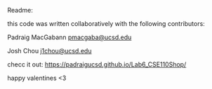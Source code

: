 Readme:

this code was written collaboratively with the following contributors:

Padraig MacGabann
pmacgaba@ucsd.edu

Josh Chou
j1chou@ucsd.edu

checc it out: https://padraigucsd.github.io/Lab6_CSE110Shop/

happy valentines <3
